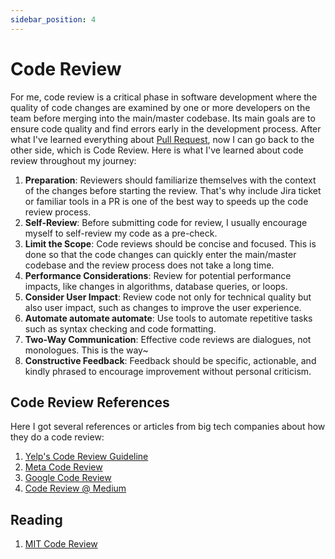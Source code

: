```yaml
---
sidebar_position: 4
---
```


# Code Review

For me, code review is a critical phase in software development where the quality of code changes are examined by one or more developers on the team before merging into the main/master codebase. Its main goals are to ensure code quality and find errors early in the development process. After what I've learned everything about [Pull Request](pull-request.md), now I can go back to the other side, which is Code Review. Here is what I've learned about code review throughout my journey:

1. **Preparation**: Reviewers should familiarize themselves with the context of the changes before starting the review. That's why include Jira ticket or familiar tools in a PR is one of the best way to speeds up the code review process.
2.  **Self-Review**: Before submitting code for review, I usually encourage myself to self-review my code as a pre-check.
3. **Limit the Scope**: Code reviews should be concise and focused. This is done so that the code changes can quickly enter the main/master codebase and the review process does not take a long time.
4. **Performance Considerations**: Review for potential performance impacts, like changes in algorithms, database queries, or loops.
5. **Consider User Impact**: Review code not only for technical quality but also user impact, such as changes to improve the user experience.
6. **Automate automate automate**: Use tools to automate repetitive tasks such as syntax checking and code formatting.
7. **Two-Way Communication**: Effective code reviews are dialogues, not monologues. This is the way~
8. **Constructive Feedback**: Feedback should be specific, actionable, and kindly phrased to encourage improvement without personal criticism.


## Code Review References

Here I got several references or articles from big tech companies about how they do a code review:

1. [Yelp's Code Review Guideline](https://engineeringblog.yelp.com/2017/11/code-review-guidelines.html)
2. [Meta Code Review](https://engineering.fb.com/2022/11/16/culture/meta-code-review-time-improving/)
3. [Google Code Review](https://graphite.dev/blog/how-google-does-code-review)
4. [Code Review @ Medium](https://medium.engineering/code-reviews-at-medium-bed2c0dce13a)

## Reading

1. [MIT Code Review](https://ocw.mit.edu/ans7870/6/6.005/s16/classes/04-code-review/)